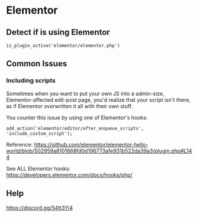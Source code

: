 # Elementor

## Detect if is using Elementor

`is_plugin_active('elementor/elementor.php')`

## Common Issues

### Including scripts

Sometimes when you want to put your own JS into a admin-size, Elementor-affected edit-post page, you'd realize that your script isn't there, as if Elementor overwritten it all with their own stuff.

You counter this issue by using one of Elementor's hooks:

`add_action('elementor/editor/after_enqueue_scripts', 'include_custom_script');`

Reference: https://github.com/elementor/elementor-hello-world/blob/502959a8101668fd0d196773a1e931b522da39a3/plugin.php#L144

See ALL Elementor hooks: https://developers.elementor.com/docs/hooks/php/

## Help

https://discord.gg/54tt3Yj4
